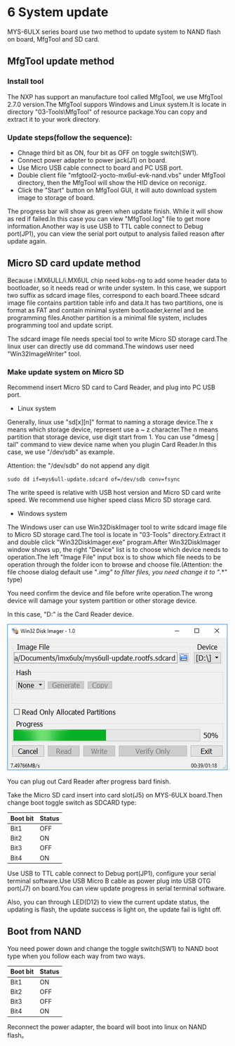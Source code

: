 # 6 System update

MYS-6ULX series board use two method to update system to NAND flash on board, MfgTool and SD card.

## MfgTool update method

### Install tool

The NXP has support an manufacture tool called MfgTool, we use MfgTool 2.7.0 version.The MfgTool suppors Windows and Linux system.It is locate in directory "03-Tools\MfgTool" of resource package.You can copy and extract it to your work directory.

### Update steps(follow the sequence):

* Chnage third bit as ON, four bit as OFF on toggle switch(SW1).
* Connect power adapter to power jack(J1) on board.
* Use Micro USB cable connect to board and PC USB port.
* Double client file "mfgtool2-yocto-mx6ul-evk-nand.vbs" under MfgTool directory, then the MfgTool will show the HID device on reconigz.
* Click the "Start" button on MfgTool GUI, it will auto download system image to storage of board.

The progress bar will show as green when update finish. While it will show as red if failed.In this case you can view "MfgTool.log" file to get more information.Another way is use USB to TTL cable connect to Debug port(JP1), you can view the serial port output to analysis failed reason after update again.

## Micro SD card update method

Because i.MX6ULL/i.MX6UL chip need kobs-ng to add some header data to bootloader, so it needs read or write under system.
In this case, we support two suffix as sdcard image files, correspond to each board.Theee sdcard image file contains partition table info and data.It has two partitions, one is format as FAT and contain minimal system bootloader,kernel and be programming files.Another partition is a minimal file system, includes programming tool and update script.

The sdcard image file needs special tool to write Micro SD storage card.The linux user can directly use dd command.The windows user need "Win32ImageWriter" tool.

### Make update system on Micro SD

Recommend insert Micro SD card to Card Reader, and plug into PC USB port.

* Linux system

Generally, linux use "sd[x][n]" format to naming a storage device.The x means which storage device, represent use a ~ z character.The n means partition that storage device, use digit start from 1. You can use "dmesg | tail" command to view device name when you plugin Card Reader.In this case, we use "/dev/sdb" as example.

Attention: the "/dev/sdb" do not append any digit

```
sudo dd if=mys6ull-update.sdcard of=/dev/sdb conv=fsync
```

The write speed is relative with USB host version and Micro SD card write speed. We recommend use higher speed class Micro SD storage card.

* Windows system

The Windows user can use Win32DiskImager tool to write sdcard image file to Micro SD storage card.The tool is locate in "03-Tools" directory.Extract it and double click "Win32DiskImager.exe" program.After Win32DiskImager window shows up, the right "Device" list is to choose which device needs to operation.The left "Image File" input box is to show which file needs to be operation through the folder icon to browse and choose file.(Attention: the file choose dialog default use "*.img" to filter
files, you need change it to "*.*" type)

You need confirm the device and file before write operation.The wrong device will damage your system partition or other storage device.

In this case, "D:" is the Card Reader device.

![Win32DiskImage write sdcard image file](image/6-1.png)

You can plug out Card Reader after progress bard finish.

Take the Micro SD card insert into card slot(J5) on MYS-6ULX board.Then change boot toggle switch as SDCARD type: 

Boot bit | Status
--- | ----
Bit1 | OFF
Bit2 | ON
Bit3 | OFF
Bit4 | ON

Use USB to TTL cable connect to Debug port(JP1), configure your serial terminal software.Use USB Micro B cable as power plug into USB OTG port(J7) on board.You can view update progress in serial terminal software.

Also, you can through LED(D12) to view the current update status, the updating is flash, the update success is light on, the update fail is light off.

## Boot from NAND

You need power down and change the toggle switch(SW1) to NAND boot type when you follow each way from two ways.

Boot bit | Status
--- | ----
Bit1 | ON
Bit2 | OFF
Bit3 | OFF
Bit4 | ON

Reconnect the power adapter, the board will boot into linux on NAND flash。
